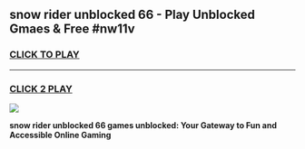 
## snow rider unblocked 66 - Play Unblocked Gmaes & Free #nw11v
<h3>
<a href="https://news.freeplayer.one?title=snow_rider_unblocked_66&ref=24F">CLICK TO PLAY</a></h3>
<hr>

<h3>
<a href="https://news.freeplayer.one?title=snow_rider_unblocked_66&ref=24F">CLICK 2 PLAY</a>
  
</h3>

<a href="https://news.freeplayer.one?title=snow_rider_unblocked_66&ref=24F/"><img src="https://clearcache.store/games.png"></a>


**snow rider unblocked 66 games unblocked: Your Gateway to Fun and Accessible Online Gaming**
